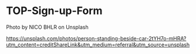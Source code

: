 # TOP-Sign-up-Form

Photo by NICO BHLR on Unsplash

https://unsplash.com/photos/person-standing-beside-car-2tYH7o-mHRA?utm_content=creditShareLink&utm_medium=referral&utm_source=unsplash
